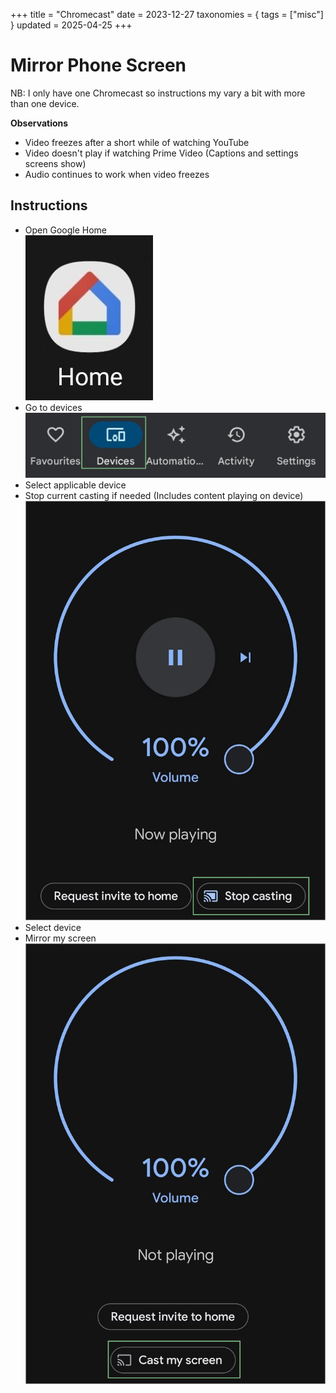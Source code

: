 +++
title = "Chromecast"
date = 2023-12-27
taxonomies = { tags = ["misc"] }
updated = 2025-04-25
+++

# Mirror Phone Screen

NB: I only have one Chromecast so instructions my vary a bit with more than one device.

**Observations**

- Video freezes after a short while of watching YouTube
- Video doesn't play if watching Prime Video (Captions and settings screens show)
- Audio continues to work when video freezes

## Instructions

- Open Google Home\
  ![App Icon](app_icon.jpg)
- Go to devices\
  ![Tab Selection](tab_select.png)
- Select applicable device
- Stop current casting if needed (Includes content playing on device)\
  ![Stop Casting](stop_casting.png)
- Select device
- Mirror my screen\
  ![Start Cast](start_cast.png)
